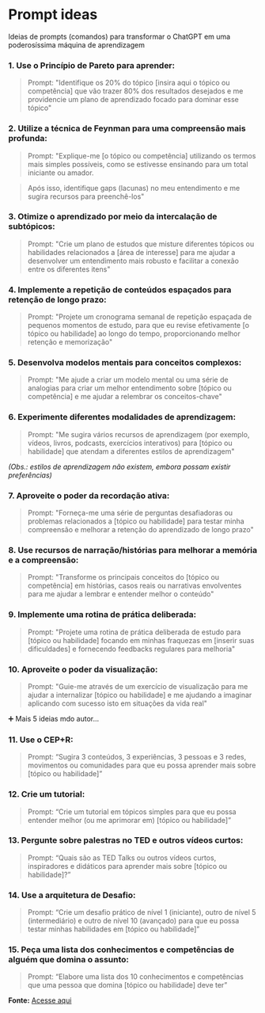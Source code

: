 # Prompt ideas
Ideias de prompts (comandos) para transformar o ChatGPT em uma poderosíssima máquina de aprendizagem

### 1. Use o Princípio de Pareto para aprender:

>Prompt: "Identifique os 20% do tópico [insira aqui o tópico ou competência] que vão trazer 80% dos resultados desejados e me providencie um plano de aprendizado focado para dominar esse tópico"

### 2. Utilize a técnica de Feynman para uma compreensão mais profunda:

>Prompt: "Explique-me [o tópico ou competência] utilizando os termos mais simples possíveis, como se estivesse ensinando para um total iniciante ou amador.

> Após isso, identifique gaps (lacunas) no meu entendimento e me sugira recursos para preenchê-los"

### 3. Otimize o aprendizado por meio da intercalação de subtópicos:

>Prompt: "Crie um plano de estudos que misture diferentes tópicos ou habilidades relacionados a [área de interesse] para me ajudar a desenvolver um entendimento mais robusto e facilitar a conexão entre os diferentes itens"

### 4. Implemente a repetição de conteúdos espaçados para retenção de longo prazo:

>Prompt: "Projete um cronograma semanal de repetição espaçada de pequenos momentos de estudo, para que eu revise efetivamente [o tópico ou habilidade] ao longo do tempo, proporcionando melhor retenção e memorização"

### 5. Desenvolva modelos mentais para conceitos complexos:

>Prompt: "Me ajude a criar um modelo mental ou uma série de analogias para criar um melhor entendimento sobre [tópico ou competência] e me ajudar a relembrar os conceitos-chave"

### 6. Experimente diferentes modalidades de aprendizagem:

>Prompt: "Me sugira vários recursos de aprendizagem (por exemplo, vídeos, livros, podcasts, exercícios interativos) para [tópico ou habilidade] que atendam a diferentes estilos de aprendizagem"

*(Obs.: estilos de aprendizagem não existem, embora possam existir preferências)*

### 7. Aproveite o poder da recordação ativa:

>Prompt: "Forneça-me uma série de perguntas desafiadoras ou problemas relacionados a [tópico ou habilidade] para testar minha compreensão e melhorar a retenção do aprendizado de longo prazo"

### 8. Use recursos de narração/histórias para melhorar a memória e a compreensão:

>Prompt: "Transforme os principais conceitos do [tópico ou competência] em histórias, casos reais ou narrativas envolventes para me ajudar a lembrar e entender melhor o conteúdo"

### 9. Implemente uma rotina de prática deliberada:

>Prompt: "Projete uma rotina de prática deliberada de estudo para [tópico ou habilidade] focando em minhas fraquezas em [inserir suas dificuldades] e fornecendo feedbacks regulares para melhoria"

### 10. Aproveite o poder da visualização:

>Prompt: "Guie-me através de um exercício de visualização para me ajudar a internalizar [tópico ou habilidade] e me ajudando a imaginar aplicando com sucesso isto em situações da vida real"

➕ Mais 5 ideias mdo autor...

### 11. Use o CEP+R:

>Prompt: “Sugira 3 conteúdos, 3 experiências, 3 pessoas e 3 redes, movimentos ou comunidades para que eu possa aprender mais sobre [tópico ou habilidade]”

### 12. Crie um tutorial:

>Prompt: “Crie um tutorial em tópicos simples para que eu possa entender melhor (ou me aprimorar em) [tópico ou habilidade]”

### 13. Pergunte sobre palestras no TED e outros vídeos curtos:

>Prompt: “Quais são as TED Talks ou outros vídeos curtos, inspiradores e didáticos para aprender mais sobre [tópico ou habilidade]?”

### 14. Use a arquitetura de Desafio:

>Prompt: “Crie um desafio prático de nível 1 (iniciante), outro de nível 5 (intermediário) e outro de nível 10 (avançado) para que eu possa testar minhas habilidades em [tópico ou habilidade]”

### 15. Peça uma lista dos conhecimentos e competências de alguém que domina o assunto:

>Prompt: “Elabore uma lista dos 10 conhecimentos e competências que uma pessoa que domina [tópico ou habilidade] deve ter”

**Fonte:** [Acesse aqui](https://alexbretas11.substack.com/p/chatgpt15prompts)
